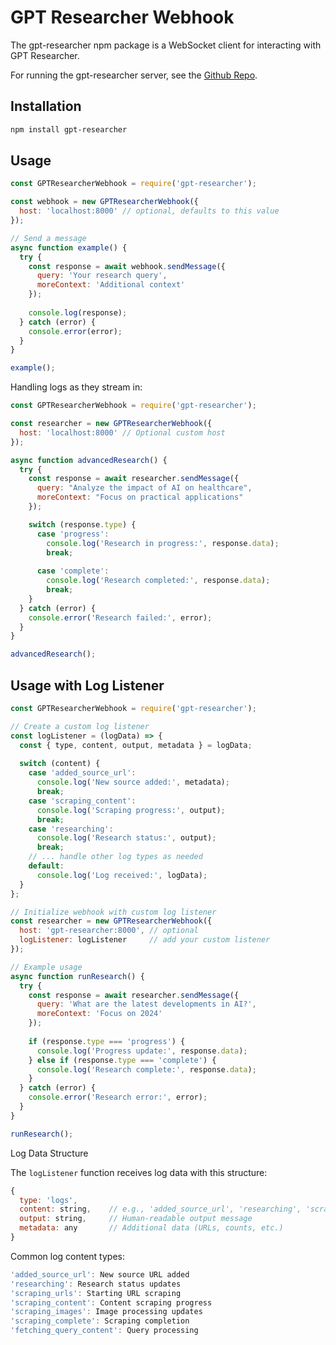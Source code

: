 # GPT Researcher Webhook

The gpt-researcher npm package is a WebSocket client for interacting with GPT Researcher.

For running the gpt-researcher server, see the [Github Repo](https://github.com/assafelovic/gpt-researcher).

## Installation

```bash
npm install gpt-researcher
```

## Usage

```javascript
const GPTResearcherWebhook = require('gpt-researcher');

const webhook = new GPTResearcherWebhook({
  host: 'localhost:8000' // optional, defaults to this value
});

// Send a message
async function example() {
  try {
    const response = await webhook.sendMessage({
      query: 'Your research query',
      moreContext: 'Additional context'
    });
    
    console.log(response);
  } catch (error) {
    console.error(error);
  }
}

example();
```

Handling logs as they stream in:

```javascript
const GPTResearcherWebhook = require('gpt-researcher');

const researcher = new GPTResearcherWebhook({
  host: 'localhost:8000' // Optional custom host
});

async function advancedResearch() {
  try {
    const response = await researcher.sendMessage({
      query: "Analyze the impact of AI on healthcare",
      moreContext: "Focus on practical applications"
    });

    switch (response.type) {
      case 'progress':
        console.log('Research in progress:', response.data);
        break;
        
      case 'complete':
        console.log('Research completed:', response.data);
        break;
    }
  } catch (error) {
    console.error('Research failed:', error);
  }
}

advancedResearch();
```

## Usage with Log Listener

```javascript
const GPTResearcherWebhook = require('gpt-researcher');

// Create a custom log listener
const logListener = (logData) => {
  const { type, content, output, metadata } = logData;
  
  switch (content) {
    case 'added_source_url':
      console.log('New source added:', metadata);
      break;
    case 'scraping_content':
      console.log('Scraping progress:', output);
      break;
    case 'researching':
      console.log('Research status:', output);
      break;
    // ... handle other log types as needed
    default:
      console.log('Log received:', logData);
  }
};

// Initialize webhook with custom log listener
const researcher = new GPTResearcherWebhook({
  host: 'gpt-researcher:8000', // optional
  logListener: logListener     // add your custom listener
});

// Example usage
async function runResearch() {
  try {
    const response = await researcher.sendMessage({
      query: 'What are the latest developments in AI?',
      moreContext: 'Focus on 2024'
    });
    
    if (response.type === 'progress') {
      console.log('Progress update:', response.data);
    } else if (response.type === 'complete') {
      console.log('Research complete:', response.data);
    }
  } catch (error) {
    console.error('Research error:', error);
  }
}

runResearch();
```


Log Data Structure

The `logListener` function receives log data with this structure:

```javascript
{
  type: 'logs',
  content: string,    // e.g., 'added_source_url', 'researching', 'scraping_content'
  output: string,     // Human-readable output message
  metadata: any       // Additional data (URLs, counts, etc.)
}
```

Common log content types:

```javascript
'added_source_url': New source URL added
'researching': Research status updates
'scraping_urls': Starting URL scraping
'scraping_content': Content scraping progress
'scraping_images': Image processing updates
'scraping_complete': Scraping completion
'fetching_query_content': Query processing
```